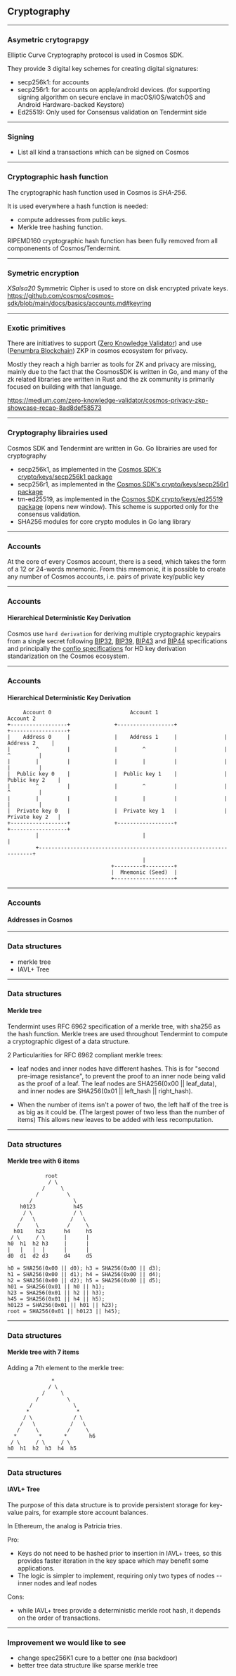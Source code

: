 <!-- .slide: data-background-color="#8D3AED" -->

## Cryptography

---

### Asymetric crytograpgy

Elliptic Curve Cryptography protocol is used in Cosmos SDK.

They provide 3 digital key schemes for creating digital signatures:

- secp256k1: for accounts
- secp256r1: for accounts on apple/android devices.
  (for supporting signing algorithm on secure enclave in macOS/iOS/watchOS and Android Hardware-backed Keystore)
- Ed25519: Only used for Consensus validation on Tendermint side

---

### Signing

- List all kind a transactions which can be signed on Cosmos

---

### Cryptographic hash function

The cryptographic hash function used in Cosmos is _SHA-256_.

It is used everywhere a hash function is needed:

- compute addresses from public keys.
- Merkle tree hashing function.

RIPEMD160 cryptographic hash function has been fully removed from all componenents of Cosmos/Tendermint.

---

### Symetric encryption

_XSalsa20_ Symmetric Cipher is used to store on disk encrypted private keys.
https://github.com/cosmos/cosmos-sdk/blob/main/docs/basics/accounts.md#keyring

---

### Exotic primitives

There are initiatives to support ([Zero Knowledge Validator](https://medium.com/zero-knowledge-validator/cosmos-privacy-zkp-showcase-recap-8ad8def58573)) and use ([Penumbra Blockchain](https://penumbra.zone)) ZKP in cosmos ecosystem for privacy.

Mostly they reach a high barrier as tools for ZK and privacy are missing, mainly due to the fact that the CosmosSDK is written in Go, and many of the zk related libraries are written in Rust and the zk community is primarily focused on building with that language.

https://medium.com/zero-knowledge-validator/cosmos-privacy-zkp-showcase-recap-8ad8def58573

---

### Cryptography librairies used

Cosmos SDK and Tendermint are written in Go.
Go librairies are used for cryptography

- secp256k1, as implemented in the [Cosmos SDK's crypto/keys/secp256k1 package](https://github.com/cosmos/cosmos-sdk/blob/v0.46.0-rc1/crypto/keys/secp256k1/secp256k1.go)
- secp256r1, as implemented in the [Cosmos SDK's crypto/keys/secp256r1 package](https://github.com/cosmos/cosmos-sdk/blob/v0.46.0-rc1/crypto/keys/secp256r1/pubkey.go)
- tm-ed25519, as implemented in the [Cosmos SDK crypto/keys/ed25519 package](https://github.com/cosmos/cosmos-sdk/blob/v0.46.0-rc1/crypto/keys/ed25519/ed25519.go) (opens new window). This scheme is supported only for the consensus validation.
- SHA256 modules for core crypto modules in Go lang library

---

### Accounts

At the core of every Cosmos account, there is a seed, which takes the form of a 12 or 24-words mnemonic. From this mnemonic, it is possible to create any number of Cosmos accounts, i.e. pairs of private key/public key

---

### Accounts

#### Hierarchical Deterministic Key Derivation

Cosmos use `hard derivation` for deriving multiple cryptographic keypairs from a single secret following [BIP32](https://github.com/bitcoin/bips/blob/master/bip-0032.mediawiki), [BIP39](https://github.com/bitcoin/bips/blob/master/bip-0039.mediawiki), [BIP43](https://github.com/bitcoin/bips/blob/master/bip-0043.mediawiki) and [BIP44](https://github.com/bitcoin/bips/blob/master/bip-0044.mediawiki) specifications and principally the [confio specifications](https://github.com/confio/cosmos-hd-key-derivation-spec) for HD key derivation standarization on the Cosmos ecosystem.

---

### Accounts

#### Hierarchical Deterministic Key Derivation

```text
     Account 0                         Account 1                         Account 2
+------------------+              +------------------+               +------------------+
|    Address 0     |              |    Address 1     |               |    Address 2     |
|        ^         |              |        ^         |               |        ^         |
|        |         |              |        |         |               |        |         |
|  Public key 0    |              |  Public key 1    |               |  Public key 2    |
|        ^         |              |        ^         |               |        ^         |
|        |         |              |        |         |               |        |         |
|  Private key 0   |              |  Private key 1   |               |  Private key 2   |
+------------------+              +------------------+               +------------------+
         |                                 |                                  |
         +--------------------------------------------------------------------+
                                           |
                                 +---------+---------+
                                 |  Mnemonic (Seed)  |
                                 +-------------------+

```

---

### Accounts

#### Addresses in Cosmos

---

### Data structures

- merkle tree
- IAVL+ Tree

---

### Data structures

#### Merkle tree

Tendermint uses RFC 6962 specification of a merkle tree, with sha256 as the hash function.
Merkle trees are used throughout Tendermint to compute a cryptographic digest of a data structure.

2 Particularities for RFC 6962 compliant merkle trees:

- leaf nodes and inner nodes have different hashes. This is for "second pre-image resistance", to prevent the proof to an inner node being valid as the proof of a leaf. The leaf nodes are SHA256(0x00 || leaf_data), and inner nodes are SHA256(0x01 || left_hash || right_hash).

- When the number of items isn't a power of two, the left half of the tree is as big as it could be. (The largest power of two less than the number of items) This allows new leaves to be added with less recomputation.

---

### Data structures

#### Merkle tree with 6 items

```text
            root
             / \
           /     \
         /         \
       /             \
    h0123            h45
     / \             / \
    /   \           /   \
   /     \         /     \
  h01    h23      h4     h5
 / \     / \      |      |
h0  h1  h2 h3     |      |
|   |   |  |      |      |
d0  d1  d2 d3     d4     d5

h0 = SHA256(0x00 || d0); h3 = SHA256(0x00 || d3);
h1 = SHA256(0x00 || d1); h4 = SHA256(0x00 || d4);
h2 = SHA256(0x00 || d2); h5 = SHA256(0x00 || d5);
h01 = SHA256(0x01 || h0 || h1);
h23 = SHA256(0x01 || h2 || h3);
h45 = SHA256(0x01 || h4 || h5);
h0123 = SHA256(0x01 || h01 || h23);
root = SHA256(0x01 || h0123 || h45);
```

---

### Data structures

#### Merkle tree with 7 items

Adding a 7th element to the merkle tree:

```text
              *
             / \
           /     \
         /         \
       /             \
      *               *
     / \             / \
    /   \           /   \
   /     \         /     \
  *       *       *       h6
 / \     / \     / \
h0  h1  h2  h3  h4  h5
```

---

### Data structures

#### IAVL+ Tree

The purpose of this data structure is to provide persistent storage for key-value pairs, for example store account balances.

In Ethereum, the analog is Patricia tries.

Pro:

- Keys do not need to be hashed prior to insertion in IAVL+ trees, so this provides faster iteration in the key space which may benefit some applications.
- The logic is simpler to implement, requiring only two types of nodes -- inner nodes and leaf nodes

Cons:

- while IAVL+ trees provide a deterministic merkle root hash, it depends on the order of transactions.

---

### Improvement we would like to see

- change spec256K1 cure to a better one (nsa backdoor)
- better tree data structure like sparse merkle tree
